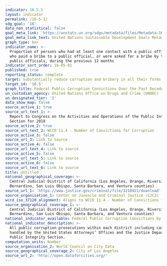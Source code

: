 ```yaml
---
indicator: 16.5.1
layout: indicator
permalink: /16-5-1/
sdg_goal: '16'
data_non_statistical: false
goal_meta_link: 'https://unstats.un.org/sdgs/metadata/files/Metadata-16-05-01.pdf'
goal_meta_link_text: United Nations Sustainable Development Goals Metadata (pdf 1361kB)
graph_type: bar
indicator_name: >-
  Proportion of persons who had at least one contact with a public official and
  who paid a bribe to a public official, or were asked for a bribe by those
  public officials, during the previous 12 months
indicator_sort_order: 16-05-01
published: true
reporting_status: complete
target: Substantially reduce corruption and bribery in all their forms
target_id: '16.5'
graph_title: Federal Public Corruption Convictions Over the Past Decade
un_custodian_agency: United Nations Office on Drugs and Crime (UNODC)
un_designated_tier: '2'
data_show_map: false
source_active_1: true
source_url_text_1: >-
  Report to Congress on the Activities and Operations of the Public Integrity
  Section for 2018
source_active_2: true
source_url_text_2: WCCD 11.4 - Number of Convictions for Corruption
source_active_3: false
source_url_3: Link to source
source_active_4: false
source_url_text_4: Link to source
source_active_5: false
source_url_text_5: Link to source
source_active_6: false
source_url_text_6: Link to source
title: Untitled
national_geographical_coverage: >-
  Central Judicial District of California (Los Angeles, Orange, Riverside, San
  Bernardino, San Luis Obispo, Santa Barbara, and Ventura counties)
source_url_1: 'https://www.justice.gov/criminal/file/1216921/download'
source_organisation_1: Center on Juvenile and Criminal Justice (CJCJ)
wccd_iso_37120_alignment: Aligns to WCCD 11.4 - Number of Convictions for Corruption
source_geographical_coverage_1: >-
  Central Judicial District of California (Los Angeles, Orange, Riverside, San
  Bernardino, San Luis Obispo, Santa Barbara, and Ventura counties)
national_indicator_available: Federal Public Corruption Convictions by District Over the Past Decade
national_indicator_description: >-
  All public corruption prosecutions within each district including cases
  handled by the United States Attorneys’ Offices and the Justice Department's
  Public Integrity Section.
computation_units: Number
source_organisation_2: World Council on City Data
source_geographical_coverage_2: City of Los Angeles
source_url_2: 'http://open.dataforcities.org/'
---
```


